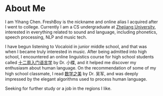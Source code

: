 # About Me

I am Yihang Chen. FreshBoy is the nickname and online alias I acquired after I went to college. Currently I am a CS undergraduate at [Zhejiang University](https://www.zju.edu.cn/english/), interested in everything related to sound and language, including phonetics, speech processing, NLP and music tech.

I have begun listening to Vocaloid in junior middle school, and that was when I became truly interested in music. After being admitted into high school, I encountered an online linguistics course for high school students called [十二周入门语言学](https://www.bilibili.com/video/BV1ds411f7Yk/) by Dr. 小蝶, and it helped me discover my enthusiasm about human language. On the recommendation of some of my high school classmate, I read [数学之美](https://book.douban.com/subject/35033507/) by Dr. 吴军, and was deeply impressed by the elegant algorithms used to process human language.

Seeking for further study or a job in the regions I like.
